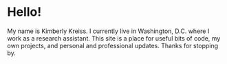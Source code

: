 # Hello! 

My name is Kimberly Kreiss. I currently live in Washington, D.C. where I work as a research assistant. This site is a place for useful bits of code, my own projects, and personal and professional updates. Thanks for stopping by. 

